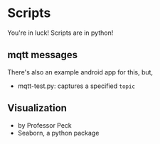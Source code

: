 # Scripts


You're in luck! Scripts are in python!

## mqtt messages

There's also an example android app for this, but,

* mqtt-test.py: captures a specified `topic`
 

## Visualization

- by Professor Peck
- Seaborn, a python package 
